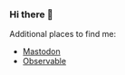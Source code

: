### Hi there 👋

Additional places to find me:

* <a href="https://journa.host/@dylan" rel="me">Mastodon</a>
* <a href="https://observablehq.com/@freedmand">Observable</a>
